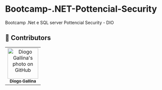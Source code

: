 # Bootcamp-.NET-Pottencial-Security
Bootcamp .Net e SQL server Pottencial Security - DIO


## 🤝 Contributors

<table>
  <tr>
    <td align="center">
      <a href="#">
        <img src="https://avatars.githubusercontent.com/u/88459755?v=4" width="100px;" border-radius='50%' alt="Diogo Gallina's photo on GitHub"/><br>
        <sub>
          <b>Diogo Gallina</b>
        </sub>
      </a>
    </td>
  </tr>
</table>


